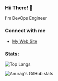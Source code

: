 ### Hii There! 👋
I'm DevOps Engineer

### Connect with me
- [My Web Site](https://furkansenturk.com)

### Stats:
![Top Langs](https://github-readme-stats.vercel.app/api/top-langs/?username=furkansenturk&hide_progress=true)

![Anurag's GitHub stats](https://github-readme-stats.vercel.app/api?username=furkansenturk&theme=midnight-purple&show_icons=true)
